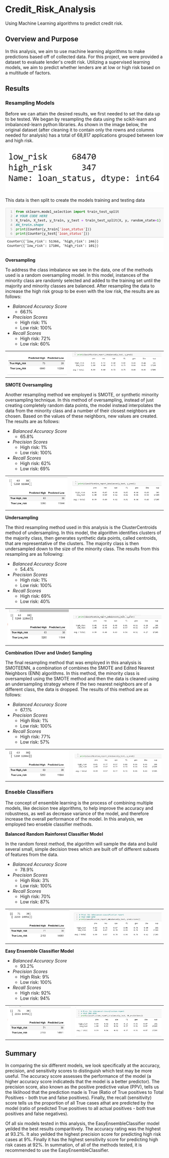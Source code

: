 # Credit_Risk_Analysis
Using Machine Learning algorithms to predict credit risk.

## Overview and Purpose
In this analysis, we aim to use machine learning algorithms to make predictions based off of collected data. For this project, we were provided a dataset to evaluate lender's credit risk. Utilizing a supervised learning models, we aim to predict whether lenders are at low or high risk based on a multitude of factors.

## Results
### Resampling Models
Before we can attain the desired results, we first needed to set the data up to be tested. We began by resampling the data using the scikit-learn and imbalanced-learn python libraries. As shown in the image below, the original dataset (after cleaning it to contain only the rowns and columns needed for analysis) has a total of  68,817 applications grouped between low and high risk.

![](https://github.com/chichi-ugo/Credit_Risk_Analysis/blob/main/images/tot_values.PNG?raw=true)

This data is then split to create the models training and testing data

![](https://github.com/chichi-ugo/Credit_Risk_Analysis/blob/main/images/train_test_counts.PNG?raw=true)

**Oversampling**

To address the class imbalance we see in the data, one of the methods used is a random oversampling model. In this model, instances of the minority class are randomly selected and added to the training set until the majority and minority classes are balanced. After resampling the data to increase the high risk group to be even with the low risk, the results are as follows:

- *Balanced Accuracy Score* 
  - 66.1%
- *Precision Scores* 
  - High risk: 1%
  - Low risk: 100%
- *Recall Scores* 
  - High risk: 72%
  - Low risk: 60%
  
|                 |                   |
|-----------------|-------------------|
| ![O_Samp cm](https://github.com/chichi-ugo/Credit_Risk_Analysis/blob/main/images/naive_Osamp_cm.PNG?raw=true) | ![O_Samp class](https://github.com/chichi-ugo/Credit_Risk_Analysis/blob/main/images/naive_Osamp_class.PNG?raw=true) |


**SMOTE Oversampling**

Another resampling method we employed is SMOTE, or synthetic minority oversampling technique. In this method of oversampling, instead of just creating completely random data points, the model instead interpolates the data from the minority class and a number of their closest neighbors are chosen. Based on the values of these neighbors, new values are created. The results are as follows:

- *Balanced Accuracy Score* 
  - 65.8%
- *Precision Scores*
  - High risk: 1%
  - Low risk: 100%
- *Recall Scores*
  - High risk: 62%
  - Low risk: 69%
  
|                 |                   |
|-----------------|-------------------|
| ![SMOTE cm](https://github.com/chichi-ugo/Credit_Risk_Analysis/blob/main/images/smote_cm.PNG?raw=true) | ![SMOTE class](https://github.com/chichi-ugo/Credit_Risk_Analysis/blob/main/images/smote_class.PNG?raw=true) |


**Undersampling**

The third resampling method used in this analysis is the ClusterCentroids method of undersampling. In this model, the algorithm identifies clusters of the majority class, then generates synthetic data points, called centroids, that are representative of the clusters. The majority class is then undersampled down to the size of the minority class. The results from this resampling are as following:

- *Balanced Accuracy Score*
  - 54.4%
- *Precision Scores*
  - High risk: 1%
  - Low risk: 100%
- *Recall Scores*
  - High risk: 69%
  - Low risk: 40%
  
|                 |                   |
|-----------------|-------------------|
| ![U_Samp cm](https://github.com/chichi-ugo/Credit_Risk_Analysis/blob/main/images/Usamp_cm.PNG?raw=true) | ![U_Samp class](https://github.com/chichi-ugo/Credit_Risk_Analysis/blob/main/images/Usamp_class.PNG?raw=true) |


**Combination (Over and Under) Sampling**

The final resampling method that was employed in this analysis is SMOTEENN, a combination of combines the SMOTE and Edited Nearest Neighbors (ENN) algorithms. In this method, the minority class is oversampled using the SMOTE method and then  the data is cleaned using an undersampling strategy where if the two nearest neighbors are of a different class, the data is dropped. The results of this method are as follows:

- *Balanced Accuracy Score* 
  - 67.1%
- *Precision Scores*
  - High Risk: 1%
  - Low risk: 100%
- *Recall Scores*
  - High risk: 77% 
  - Low risk: 57%
  
|                 |                   |
|-----------------|-------------------|
| ![SMOTEENN cm](https://github.com/chichi-ugo/Credit_Risk_Analysis/blob/main/images/smoteenn_cm.PNG?raw=true) | ![SMOTEENN class](https://github.com/chichi-ugo/Credit_Risk_Analysis/blob/main/images/smoteenn_class.PNG?raw=true) |

### Enseble Classifiers
The concept of ensemble learning is the process of combining multiple models, like decision tree algorithms, to help improve the accuracy and robustness, as well as decrease variance of the model, and therefore increase the overall performance of the model. In this analysis, we employed two enseble classifier methods.

**Balanced Random Rainforest Classifier Model**

In the random forest method, the algorithm will sample the data and build several small, simple decision trees which are built off of different subsets of features from the data. 

- *Balanced Accuracy Score* 
  - 78.9%
- *Precision Scores*
  - High Risk: 3%
  - Low risk: 100%
- *Recall Scores*
  - High risk: 70% 
  - Low risk: 87%
  
|                 |                   |
|-----------------|-------------------|
| ![BRRC cm](https://github.com/chichi-ugo/Credit_Risk_Analysis/blob/main/images/BRF_cm.PNG?raw=true) | ![BRRC class](https://github.com/chichi-ugo/Credit_Risk_Analysis/blob/main/images/BRF_class.PNG?raw=true) |

**Easy Ensemble Classifier Model**

- *Balanced Accuracy Score* 
  - 93.2%
- *Precision Scores*
  - High Risk: 9%
  - Low risk: 100%
- *Recall Scores*
  - High risk: 92% 
  - Low risk: 94%
  
|                 |                   |
|-----------------|-------------------|
| ![EEC cm](https://github.com/chichi-ugo/Credit_Risk_Analysis/blob/main/images/EE_cm.PNG?raw=true) | ![EEC class](https://github.com/chichi-ugo/Credit_Risk_Analysis/blob/main/images/EE_class.PNG?raw=true) |

## Summary
In comparing the six different models, we look specifically at the accuracy, precision, and sensitivity scores to distinguish which test may be more useful. The accuracy score assesses the performance of the model (a higher accuracy score indicateds that the model is a better predictor). The precision score, also known as the positive predictive value (PPV), tells us the liklihood that the prediction made is True (Ratio of True positives to Total Positives - both true and false positives). Finally, the recall (sensitivity) score tells us the proportion of all True cases athat are predicted by the model (ratio of predicted True positives to all actual positives - both true positives and false negatives).

Of all six models tested in this analysis, the EasyEnsembleClassifier model yeilded the best results comparitively. The accuracy rating was the highest at 93.2%. It also yeilded the highest precision score for predicting high risk cases at 9%. Finally it has the highest sensitivity score for predicting high risk cases at 92%. In summation, of all of the methods tested, it is recommended to use the EasyEnsembleClassifier.
